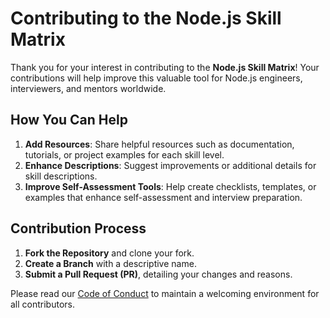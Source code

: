 # Contributing to the Node.js Skill Matrix

Thank you for your interest in contributing to the **Node.js Skill Matrix**! Your contributions will help improve this valuable tool for Node.js engineers, interviewers, and mentors worldwide.

## How You Can Help

1. **Add Resources**: Share helpful resources such as documentation, tutorials, or project examples for each skill level.
2. **Enhance Descriptions**: Suggest improvements or additional details for skill descriptions.
3. **Improve Self-Assessment Tools**: Help create checklists, templates, or examples that enhance self-assessment and interview preparation.

## Contribution Process

1. **Fork the Repository** and clone your fork.
2. **Create a Branch** with a descriptive name.
3. **Submit a Pull Request (PR)**, detailing your changes and reasons.

Please read our [Code of Conduct](./CODE_OF_CONDUCT.md) to maintain a welcoming environment for all contributors.
